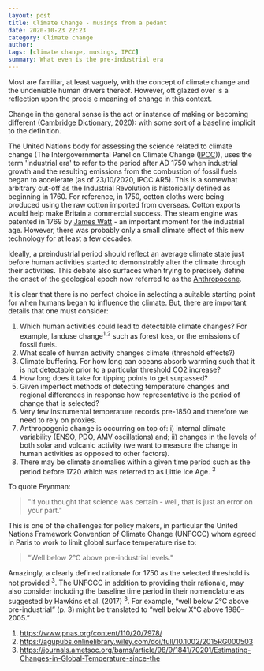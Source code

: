 ```yaml
---
layout: post
title: Climate Change - musings from a pedant 
date: 2020-10-23 22:23
category: Climate change 
author: 
tags: [climate change, musings, IPCC]
summary: What even is the pre-industrial era
---
```


Most are familiar, at least vaguely, with the concept of climate change and the undeniable human drivers thereof. However, oft glazed over is a reflection upon the precis
e meaning of change in this context.

Change in the general sense is the act or instance of making or becoming different ([Cambridge Dictionary](https://dictionary.cambridge.org/dictionary/english/change), 2020): with some sort of a baseline implicit to the definition. 

The United Nations body for assessing the science related to climate change (The Intergovernmental Panel on Climate Change ([IPCC](https://www.ipcc.ch/report/sixth-assessment-report-working-group-i/))), uses the term 'industrial era' to refer to the period after AD 1750 when industrial growth and the resulting emissions from the combustion of fossil fuels began to accelerate (as of 23/10/2020, IPCC AR5). This is a somewhat arbitrary cut-off as the Industrial Revolution is historically defined as beginning in 1760. For reference, in 1750, cotton cloths were being produced using the raw cotton imported from overseas. Cotton exports would help make Britain a commercial success. The steam engine was patented in 1769 by [James Watt](https://britishheritage.com/history/history-british-cotton-industry) - an important moment for the industrial age. However, there was probably only a small climate effect of this new technology for at least a few decades. 

Ideally, a preindustrial period should reflect an average climate state just before human activities started to demonstrably alter the climate through their activities. This debate also surfaces when trying to precisely define the onset of the geological epoch now referred to as the [Anthropocene](https://www.smithsonianmag.com/science-nature/what-is-the-anthropocene-and-are-we-in-it-164801414/). 

It is clear that there is no perfect choice in selecting a suitable starting point for when humans began to influence the climate. But, there are important details that one must consider:

1. Which human activities could lead to detectable climate changes? For example, landuse change<sup>1,2</sup> such as forest loss,  or the emissions of fossil fuels.
2. What scale of human activity changes climate (threshold effects?)
3. Climate buffering. For how long can oceans absorb warming such that it is not detectable prior to a particular threshold CO2 increase?
4. How long does it take for tipping points to get surpassed?
5. Given imperfect methods of detecting temperature changes and regional differences in response how representative is the period of change that is selected?
6. Very few instrumental temperature records pre-1850 and therefore we need to rely on proxies. 
7. Anthropogenic change is occurring on top of:
i) internal climate variability (ENSO, PDO, AMV oscillations) and;
ii) changes in the levels of both solar and volcanic activity (we want to measure the change in human activities as opposed to other factors). 
8. There may be climate anomalies within a given time period such as the period before 1720 which was referred to as Little Ice Age. <sup>3</sup> 

To quote Feynman: 

> "If you thought that science was certain - well, that is just an error on your part."

This is one of the challenges for policy makers, in particular the United Nations Framework Convention of Climate Change (UNFCCC) whom agreed in Paris to work to limit global surface temperature rise to:
> "Well below 2°C above pre-industrial levels."

Amazingly, a clearly defined rationale for 1750 as the selected threshold is not provided <sup>3</sup>. The UNFCCC in addition to providing their rationale, may also consider including the baseline time period in their nomenclature as suggested by Hawkins et al. (2017) <sup>3</sup>. For example, “well below 2°C above pre-industrial” (p. 3) might be translated to “well below X°C above 1986–2005.”


1. https://www.pnas.org/content/110/20/7978/
2. https://agupubs.onlinelibrary.wiley.com/doi/full/10.1002/2015RG000503
3. https://journals.ametsoc.org/bams/article/98/9/1841/70201/Estimating-Changes-in-Global-Temperature-since-the
